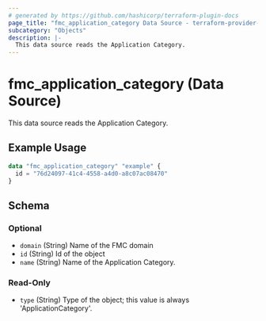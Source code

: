 ```yaml
---
# generated by https://github.com/hashicorp/terraform-plugin-docs
page_title: "fmc_application_category Data Source - terraform-provider-fmc"
subcategory: "Objects"
description: |-
  This data source reads the Application Category.
---
```


# fmc_application_category (Data Source)

This data source reads the Application Category.

## Example Usage

```terraform
data "fmc_application_category" "example" {
  id = "76d24097-41c4-4558-a4d0-a8c07ac08470"
}
```

<!-- schema generated by tfplugindocs -->
## Schema

### Optional

- `domain` (String) Name of the FMC domain
- `id` (String) Id of the object
- `name` (String) Name of the Application Category.

### Read-Only

- `type` (String) Type of the object; this value is always 'ApplicationCategory'.
